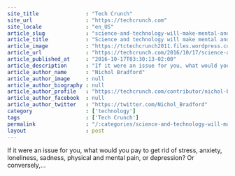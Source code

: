 ```yaml
---
site_title               : "Tech Crunch"
site_url                 : "https://techcrunch.com"
site_locale              : "en_US"
article_slug             : "science-and-technology-will-make-mental-and-emotional-wellbeing-scalable-accessible-and-cheap"
article_title            : "Science and technology will make mental and emotional wellbeing scalable, accessible, and cheap"
article_image            : "https://tctechcrunch2011.files.wordpress.com/2016/02/shutterstock_302065061.jpg?w=764&h=400&crop=1"
article_url              : "https://techcrunch.com/2016/10/17/science-and-technology-will-make-mental-and-emotional-wellbeing-scalable-accessible-and-cheap/"
article_published_at     : "2016-10-17T03:30:13-02:00"
article_description      : "If it were an issue for you, what would you pay to get rid of stress, anxiety, loneliness, sadness, physical and mental pain, or depression? Or conversely,..."
article_author_name      : "Nichol Bradford"
article_author_image     : null
article_author_biography : null
article_author_profile   : "https://techcrunch.com/contributor/nichol-bradford/"
article_author_facebook  : null
article_author_twitter   : "https://twitter.com/Nichol_Bradford"
category                 : ['technology']
tags                     : ['Tech Crunch']
permalink                : "/:categories/science-and-technology-will-make-mental-and-emotional-wellbeing-scalable-accessible-and-cheap/"
layout                   : post
---
```


If it were an issue for you, what would you pay to get rid of stress, anxiety, loneliness, sadness, physical and mental pain, or depression? Or conversely,...
